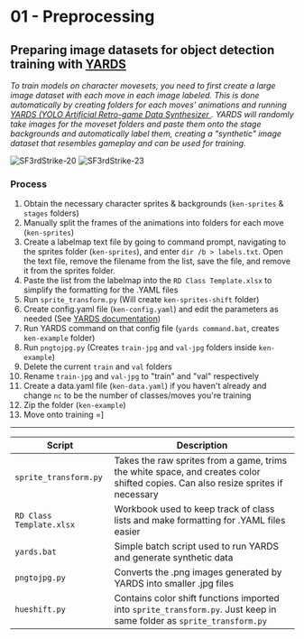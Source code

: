 # 01 - Preprocessing
## Preparing image datasets for object detection training with [YARDS](https://github.com/faimSD/yards)

_To train models on character movesets, you need to first create a large image dataset with each move in each image labeled. This is done automatically by creating folders for each moves' animations and running [YARDS (YOLO Artificial Retro-game Data Synthesizer
](https://github.com/faimSD/yards). YARDS will randomly take images for the moveset folders and paste them onto the stage backgrounds and automatically label them, creating a "synthetic" image dataset that resembles gameplay and can be used for training._ 


![SF3rdStrike-20](https://github.com/user-attachments/assets/e061cd74-411a-4caa-a9aa-6f2bdf71a2b7)
![SF3rdStrike-23](https://github.com/user-attachments/assets/f6f8b4e5-3fcc-46c6-970b-97a9ae034293)

### Process
1. Obtain the necessary character sprites & backgrounds (`ken-sprites` & `stages` folders)
2. Manually split the frames of the animations into folders for each move (`ken-sprites`)
3. Create a labelmap text file by going to command prompt, navigating to the sprites folder (`ken-sprites`), and enter `dir /b > labels.txt`. Open the text file, remove the filename from the list, save the file, and remove it from the sprites folder.
4. Paste the list from the labelmap into the `RD Class Template.xlsx` to simplify the formatting for the .YAML files
5. Run `sprite_transform.py` (Will create `ken-sprites-shift` folder)
6. Create config.yaml file (`ken-config.yaml`) and edit the parameters as needed (See [YARDS documentation](https://github.com/faimSD/yards))
7. Run YARDS command on that config file (`yards command.bat`, creates `ken-example` folder)
8. Run `pngtojpg.py` (Creates `train-jpg` and `val-jpg` folders inside `ken-example`)
9. Delete the current `train` and `val` folders
10. Rename `train-jpg` and `val-jpg` to "train" and "val" respectively
11. Create a data.yaml file (`ken-data.yaml`) if you haven't already and change `nc` to be the number of classes/moves you're training
12. Zip the folder (`ken-example`)
13. Move onto training =]

___

**Script** | **Description** |
--- | --- | 
`sprite_transform.py` | Takes the raw sprites from a game, trims the white space, and creates color shifted copies. Can also resize sprites if necessary| 
`RD Class Template.xlsx` | Workbook used to keep track of class lists and make formatting for .YAML files easier | 
`yards.bat` | Simple batch script used to run YARDS and generate synthetic data | 
`pngtojpg.py` | Converts the .png images generated by YARDS into smaller .jpg files | 
`hueshift.py` | Contains color shift functions imported into `sprite_transform.py`. Just keep in same folder as `sprite_transform.py`  | 
